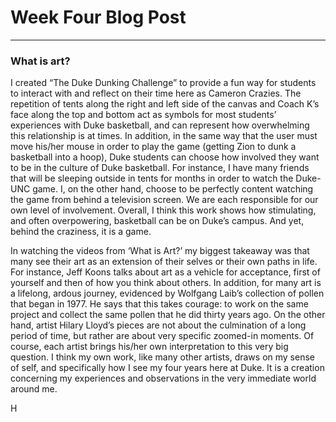 # Week Four Blog Post
------

### What is art?
I created “The Duke Dunking Challenge” to provide a fun way for students to interact with and reflect on their time here as Cameron Crazies. The repetition of tents along the right and left side of the canvas and Coach K’s face along the top and bottom act as symbols for most students’ experiences with Duke basketball, and can represent how overwhelming this relationship is at times. In addition, in the same way that the user must move his/her mouse in order to play the game (getting Zion to dunk a basketball into a hoop), Duke students can choose how involved they want to be in the culture of Duke basketball. For instance, I have many friends that will be sleeping outside in tents for months in order to watch the Duke-UNC game. I, on the other hand, choose to be perfectly content watching the game from behind a television screen. We are each responsible for our own level of involvement. Overall, I think this work shows how stimulating, and often overpowering, basketball can be on Duke’s campus. And yet, behind the craziness, it is a game.  
<p></p>
In watching the videos from ‘What is Art?’ my biggest takeaway was that many see their art as an extension of their selves or their own paths in life. For instance, Jeff Koons talks about art as a vehicle for acceptance, first of yourself and then of how you think about others. In addition, for many art is a lifelong, ardous journey, evidenced by Wolfgang Laib’s collection of pollen that began in 1977. He says that this takes courage: to work on the same project and collect the same pollen that he did thirty years ago. On the other hand, artist Hilary Lloyd’s pieces are not about the culmination of a long period of time, but rather are about very specific zoomed-in moments. Of course, each artist brings his/her own interpretation to this very big question. I think my own work, like many other artists, draws on my sense of self, and specifically how I see my four years here at Duke. It is a creation concerning my experiences and observations in the very immediate world around me.



H

